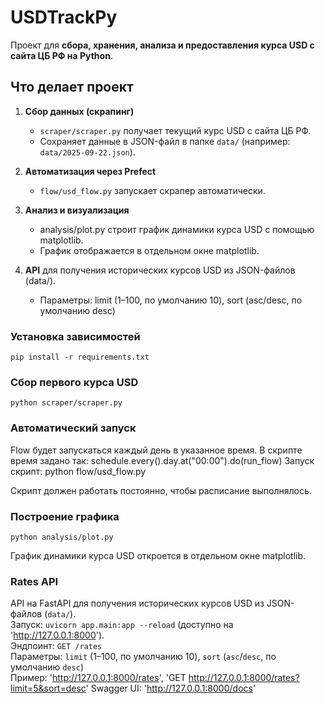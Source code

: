 # USDTrackPy
Проект для **сбора, хранения, анализа и предоставления курса USD с сайта ЦБ РФ на Python**.
## **Что делает проект**
1. **Сбор данных (скрапинг)**  
   - `scraper/scraper.py` получает текущий курс USD с сайта ЦБ РФ.  
   - Сохраняет данные в JSON-файл в папке `data/` (например: `data/2025-09-22.json`).  

2. **Автоматизация через Prefect**  
   - `flow/usd_flow.py` запускает скрапер автоматически.

3. **Анализ и визуализация**
   -  analysis/plot.py строит график динамики курса USD с помощью matplotlib.
   -  График отображается в отдельном окне matplotlib.
4. **API** для получения исторических курсов USD из JSON-файлов (data/).
   - Параметры: limit (1–100, по умолчанию 10), sort (asc/desc, по умолчанию desc)

### Установка зависимостей
    pip install -r requirements.txt

### Сбор первого курса USD
    python scraper/scraper.py

### Автоматический запуск
Flow будет запускаться каждый день в указанное время. В скрипте время задано так: schedule.every().day.at("00:00").do(run_flow)
Запуск скрипт:
    python flow/usd_flow.py

Скрипт должен работать постоянно, чтобы расписание выполнялось.

### Построение графика
    python analysis/plot.py

График динамики курса USD откроется в отдельном окне matplotlib.

### Rates API
API на FastAPI для получения исторических курсов USD из JSON-файлов (`data/`).  
Запуск: `uvicorn app.main:app --reload` (доступно на 'http://127.0.0.1:8000').  
Эндпоинт: `GET /rates`  
Параметры: `limit` (1–100, по умолчанию 10), `sort` (`asc`/`desc`, по умолчанию `desc`)  
Пример: 'http://127.0.0.1:8000/rates', 'GET http://127.0.0.1:8000/rates?limit=5&sort=desc'
Swagger UI: 'http://127.0.0.1:8000/docs'





